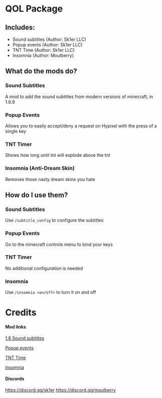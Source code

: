 # QOL Package

## Includes:

- Sound subtitles (Author: Sk1er LLC)
- Popup events (Author: Sk1er LLC)
- TNT Time (Author: Sk1er LLC)
- Insomnia (Author: Moulberry)

## What do the mods do?

### Sound Subtitles

A mod to add the sound subtitles from modern versions of minecraft, in 1.8.9

### Popup Events

Allows you to easily accept/deny a request on Hypixel with the press of a single key

### TNT Timer

Shows how long until tnt will explode above the tnt

### Insomnia (Anti-Dream Skin)

Removes those nasty dream skins you hate

## How do I use them?

### Sound Subtitles

Use `/subtitle_config` to configure the subtitles

### Popup Events

Go to the minecraft controls menu to bind your keys

### TNT Timer

No additional configuration is needed

### Insomnia

Use `/insomnia <on/off>` to turn it on and off

# Credits

#### Mod links
[1.8 Sound subtitles](https://sk1er.club/mods/subtitles_mod)

[Popup events](https://sk1er.club/mods/popup_events)

[TNT Time](https://sk1er.club/mods/tnttime)

[Insomnia](https://github.com/Moulberry/Insomnia/releases/)


#### Discords
https://discord.gg/sk1er
https://discord.gg/moulberry
